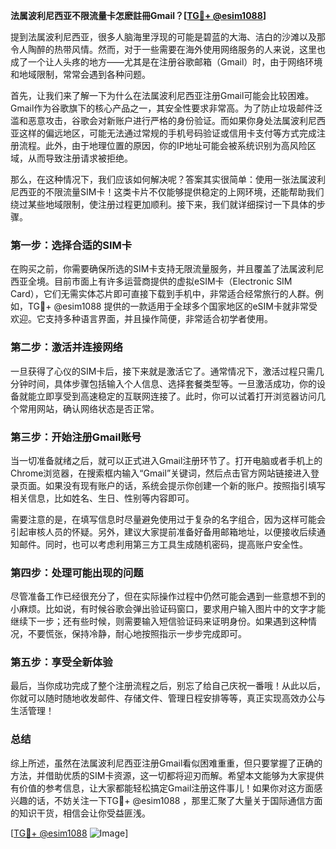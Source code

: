 **法属波利尼西亚不限流量卡怎麽註冊Gmail？[[TG💪+ @esim1088](https://t.me/s/esim1088)]**

提到法属波利尼西亚，很多人脑海里浮现的可能是碧蓝的大海、洁白的沙滩以及那令人陶醉的热带风情。然而，对于一些需要在海外使用网络服务的人来说，这里也成了一个让人头疼的地方——尤其是在注册谷歌邮箱（Gmail）时，由于网络环境和地域限制，常常会遇到各种问题。

首先，让我们来了解一下为什么在法属波利尼西亚注册Gmail可能会比较困难。Gmail作为谷歌旗下的核心产品之一，其安全性要求非常高。为了防止垃圾邮件泛滥和恶意攻击，谷歌会对新账户进行严格的身份验证。而如果你身处法属波利尼西亚这样的偏远地区，可能无法通过常规的手机号码验证或信用卡支付等方式完成注册流程。此外，由于地理位置的原因，你的IP地址可能会被系统识别为高风险区域，从而导致注册请求被拒绝。

那么，在这种情况下，我们应该如何解决呢？答案其实很简单：使用一张法属波利尼西亚的不限流量SIM卡！这类卡片不仅能够提供稳定的上网环境，还能帮助我们绕过某些地域限制，使注册过程更加顺利。接下来，我们就详细探讨一下具体的步骤。

### 第一步：选择合适的SIM卡

在购买之前，你需要确保所选的SIM卡支持无限流量服务，并且覆盖了法属波利尼西亚全境。目前市面上有许多运营商提供的虚拟eSIM卡（Electronic SIM Card），它们无需实体芯片即可直接下载到手机中，非常适合经常旅行的人群。例如，TG💪+ @esim1088 提供的一款适用于全球多个国家地区的eSIM卡就非常受欢迎。它支持多种语言界面，并且操作简便，非常适合初学者使用。

### 第二步：激活并连接网络

一旦获得了心仪的SIM卡后，接下来就是激活它了。通常情况下，激活过程只需几分钟时间，具体步骤包括输入个人信息、选择套餐类型等。一旦激活成功，你的设备就能立即享受到高速稳定的互联网连接了。此时，你可以试着打开浏览器访问几个常用网站，确认网络状态是否正常。

### 第三步：开始注册Gmail账号

当一切准备就绪之后，就可以正式进入Gmail注册环节了。打开电脑或者手机上的Chrome浏览器，在搜索框内输入“Gmail”关键词，然后点击官方网站链接进入登录页面。如果没有现有账户的话，系统会提示你创建一个新的账户。按照指引填写相关信息，比如姓名、生日、性别等内容即可。

需要注意的是，在填写信息时尽量避免使用过于复杂的名字组合，因为这样可能会引起审核人员的怀疑。另外，建议大家提前准备好备用邮箱地址，以便接收后续通知邮件。同时，也可以考虑利用第三方工具生成随机密码，提高账户安全性。

### 第四步：处理可能出现的问题

尽管准备工作已经很充分了，但在实际操作过程中仍然可能会遇到一些意想不到的小麻烦。比如说，有时候谷歌会弹出验证码窗口，要求用户输入图片中的文字才能继续下一步；还有些时候，则需要输入短信验证码来证明身份。如果遇到这种情况，不要慌张，保持冷静，耐心地按照指示一步步完成即可。

### 第五步：享受全新体验

最后，当你成功完成了整个注册流程之后，别忘了给自己庆祝一番哦！从此以后，你就可以随时随地收发邮件、存储文件、管理日程安排等等，真正实现高效办公与生活管理！

### 总结

综上所述，虽然在法属波利尼西亚注册Gmail看似困难重重，但只要掌握了正确的方法，并借助优质的SIM卡资源，这一切都将迎刃而解。希望本文能够为大家提供有价值的参考信息，让大家都能轻松搞定Gmail注册这件事儿！如果你对这方面感兴趣的话，不妨关注一下TG💪+ @esim1088 ，那里汇聚了大量关于国际通信方面的知识干货，相信会让你受益匪浅。

[[TG💪+ @esim1088](https://t.me/s/esim1088) ![Image](https://i.postimg.cc/4NQfJmqS/Snipaste-2025-05-13-00-14-12.png)]